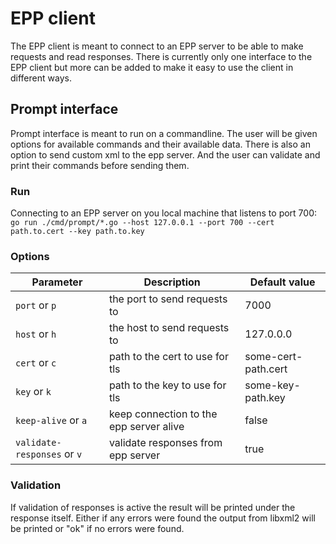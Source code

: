 # EPP client

The EPP client is meant to connect to an
EPP server to be able to make requests and read responses.
There is currently only one interface to the EPP client
but more can be added to make it easy to use the client in different ways.

## Prompt interface

Prompt interface is meant to run on a commandline. The user will be given
options for available commands and their available data.
There is also an option to send custom xml to the epp server.
And the user can validate and print their commands before sending them.

### Run

Connecting to an EPP server on you local machine that listens to
port 700:\
`go run ./cmd/prompt/*.go --host 127.0.0.1 --port 700 --cert path.to.cert --key path.to.key`

### Options

| Parameter                   | Description                             | Default value       |
|-----------------------------|-----------------------------------------|---------------------|
| `port` or `p`               | the port to send requests to            | 7000                |
| `host` or `h`               | the host to send requests to            | 127.0.0.0           |
| `cert` or `c`               | path to the cert to use for tls         | some-cert-path.cert |
| `key` or `k`                | path to the key to use for tls          | some-key-path.key   |
| `keep-alive` or `a`         | keep connection to the epp server alive | false               |
| `validate-responses` or `v` | validate responses from epp server      | true                |

### Validation

If validation of responses is active the result will
be printed under the response itself. Either if any errors
were found the output from libxml2 will be printed or "ok" if no
errors were found.

